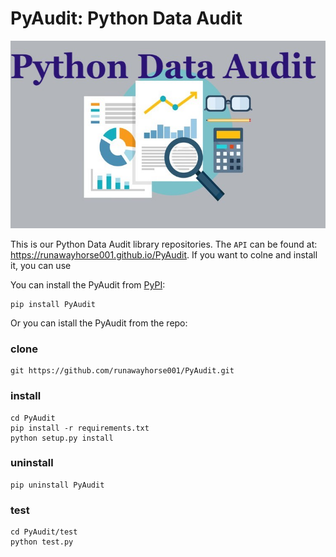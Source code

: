 # PyAudit: Python Data Audit 

<p align="center">
  <img width="1200" height="300" src="doc/images/logo.png">
</p>

This is our Python Data Audit library repositories.
The ``API`` can be found at: https://runawayhorse001.github.io/PyAudit. 
If you want to colne and install it, you can use 

You can install the PyAudit from [PyPI](https://pypi.org/project/PyAudit):

    pip install PyAudit

Or you can istall the PyAudit from the repo:

### clone

	git https://github.com/runawayhorse001/PyAudit.git

### install 

	cd PyAudit
	pip install -r requirements.txt 
	python setup.py install

### uninstall 

	pip uninstall PyAudit

### test 

	cd PyAudit/test
	python test.py


